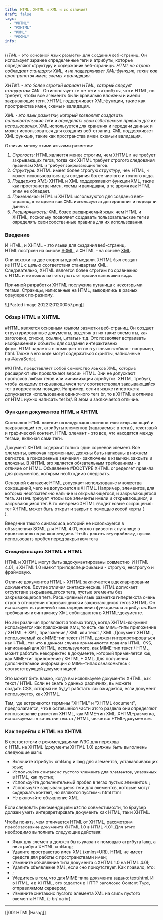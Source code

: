 ```yaml
---
title: HTML, XHTML и XML и их отличия?
draft: false
tags:
  - "#HTML"
  - "#XHTML"
  - "#XML"
  - "#SGML"
info:
---
```

*HTML* - это основной язык разметки для создания веб-страниц. Он использует заранее определенные теги и атрибуты, которые определяют структуру и содержание веб-страницы. *HTML не строго соблюдает стандарты XML, и не поддерживает XML-функции, такие как пространства имен, схемы и валидация.*

*XHTML - это более строгий вариант HTML, который следует стандартам XML.* Он использует те же теги и атрибуты, что и HTML, но требует, чтобы все элементы были правильно вложены и имели закрывающие теги. XHTML поддерживает XML-функции, такие как пространства имен, схемы и валидация.

*XML - это язык разметки, который позволяет создавать пользовательские теги и определять свои собственные правила для их использования.* XML используется для хранения и передачи данных и может использоваться для создания веб-страниц. XML поддерживает XML-функции, такие как пространства имен, схемы и валидация.

Отличия между этими языками разметки:

1. *Строгость:* HTML является менее строгим, чем XHTML и не требует закрывающих тегов, тогда как XHTML требует строгого следования правилам XML и требует закрывающих тегов.
2. *Структура:* XHTML имеет более строгую структуру, чем HTML, и может использоваться для создания более чистого и точного кода.
3. *Поддержка XML:* XHTML и XML поддерживают функции XML, такие как пространства имен, схемы и валидация, в то время как HTML этим не обладает.
4. *Применение:* HTML и XHTML используются для создания веб-страниц, в то время как XML используется для хранения и передачи данных.
5. *Расширяемость:* XML более расширяемый язык, чем HTML и XHTML, поскольку позволяет создавать пользовательские теги и определять свои собственные правила для их использования.

### Введение

И HTML, и XHTML - это языки для создания веб-страниц. 
HTML построен на основе [SGML](https://ru.wikipedia.org/wiki/SGML), а XHTML - на основе [XML](https://ru.wikipedia.org/wiki/XML). 

Они похожи на две стороны одной медали. XHTML был создан из HTML с целью соответствия стандартам XML. Следовательно, XHTML является более строгим по сравнению с HTML и не позволяет отступать от правил написания кода.

Причиной разработки XHTML послужила путаница с некоторыми тегами. 
Страницы, написанные на HTML, выводились в разных браузерах по-разному.

![[Pasted image 20221201200057.png]]

### Обзор HTML и XHTML

#HTML является основным языком разметки веб-страниц. Он создает структурированные документы, выделяя в них такие элементы, как заголовки, списки, ссылки, цитаты и т.д. Это позволяет встраивать изображения и объекты для создания интерактивных форм. HTML задается с помощью тегов в угловых скобках - например, html. Также в его коде могут содержаться скрипты, написанные на #JavaScript.

#XHTML представляет собой семейство языков XML, которые расширяют или продолжают версии HTML. Они не допускают пропусков любых тегов или минимизации атрибутов. XHTML требует, чтобы каждому открывающемуся тегу соответствовал закрывающийся тег в корректном порядке. Например, если в языке гипертекста допускается использование одиночного тега br, то в XHTML в отличие от HTML нужно написать тег br/. В этом и заключается отличие.

### Функции документов HTML и XHTML

Синтаксис HTML состоит из следующих компонентов: открывающий и закрывающий тег, атрибуты элементов (задаваемые в тегах), текстовый и графический контент. HTML-элемент - это все, что находится между тегами, включая сами теги.

Документ XHTML содержит только один корневой элемент. Все элементы, включая переменные, должны быть написаны в нижнем регистре, а присвоенные значения - заключены в кавычки, закрыты и вложены. В XHTML это является обязательным требованием - в отличие от HTML. 
Объявление #DOCTYPE XHTML определяет правила для документов, которым необходимо следовать.

Основной синтаксис HTML допускает использование множества сокращений, чего не допускается в XHTML. Например, элементов, для которых необязательно наличие и открывающегося, и закрывающегося тега. XHTML требует, чтобы все элементы имели и открывающийся, и закрывающийся тег. В то же время XHTML вводит новые сокращения: тег XHTML может быть открыт и закрыт с помощью косой черты (<br/>).

Введение такого синтаксиса, который не используется в объявлениях SGML для HTML 4.01, могло привести к путанице в приложениях на ранних стадиях. Чтобы решить эту проблему, нужно использовать пробел перед закрытием тега

### Спецификация XHTML и HTML

HTML и XHTML могут быть задокументированы совместно. И HTML 4.01, и XHTML 1.0 имеют три подспецификации - строгую, нестрогую и фрэймовую. 

Отличие документов HTML и XHTML заключается в декларировании документов. 
Другие отличия синтаксические. HTML допускает отсутствие закрывающегося тега, пустые элементы без закрывающегося тега. Расширяемый язык разметки гипертекста очень строг в отношении открывающихся и закрывающихся тегов XHTML. Он использует встроенный язык определения функционала атрибутов. Все требования к синтаксису XML соблюдаются в XHTML-документе.

Но эти различия проявляются только тогда, когда XHTML-документ используется как приложение XML; то есть как MIME-типы приложение / XHTML + XML, приложение / XML или текст / XML. Документ XHTML, используемый как MIME-тип текст / HTML должен интерпретироваться как HTML, так что в данном случае применяются правила HTML. CSS, написанный для XHTML, используемого, как MIME-тип текст / HTML, может работать некорректно в документе, который применяется как, как MIME-тип приложение / XHTML + XML. Для получения дополнительной информации о MIME-типах ознакомьтесь с соответствующей документацией.

Это может быть важно, когда вы используете документы XHTML, как текст / HTML. Если не знать о данных различиях, вы можете создать CSS, который не будут работать как ожидается, если документ используется, как XHTML.

Там, где встречаются термины "XHTML" и "XHTML document", предполагается, что в оставшейся части этого раздела они определяют использование разметки XHTML, как MIME-тип XML. XHTML-разметка, используемая в качестве текста / HTML, является HTML-документом.

### Как перейти с HTML на XHTML

В соответствии с рекомендациями W3C для перехода с HTML на XHTML (документы XHTML 1.0) должны быть выполнены следующие шаги:

-   Включите атрибуты xml:lang и lang для элементов, устанавливающих язык;
-   Используйте синтаксис пустого элемента для элементов, указанных в HTML, как пустые;
-   Используйте дополнительный пробел в тегах пустых элементов: <html />;
-   Используйте закрывающиеся теги для элементов, которые могут содержать контент, но являются пустыми: html html
- Не включайте объявление XML.

Если следовать рекомендациям `W3C` по совместимости, то браузер должен уметь интерпретировать документы как HTML, так и XHTML.

Чтобы понять, чем отличается HTML от XHTML, рассмотрим преобразование документа XHTML 1.0 в HTML 4.01. Для этого необходимо выполнить следующие действия:

-   Язык для элемента должен быть указан с помощью атрибута lang, а не атрибута XHTML xml:lang;
-   Удалите пространство имен XML (xmlns=URI). HTML не имеет средств для работы с пространствами имен;
-   Измените объявление типа документа с XHTML 1.0 на HTML 4.01;
-   Удалить объявление XML, если оно присутствует. Как правило, это: 
- <?xml version="1.0" encoding="utf-8"?>;
-   Убедитесь в том, что для MIME-типа документа задано: text/html. И в HTML, и в XHTML, это задается в HTTP-заголовке Content-Type, отправляемом сервером;
-   Измените синтаксис пустого элемента XML на стиль пустого элемента HTML (с br/ на br).

___

 [[001 HTML|Назад]]